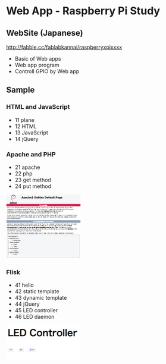 # Web App - Raspberry Pi Study

## WebSite (Japanese)
http://fabble.cc/fablabkannai/raspberryxpixxxx <br/>

- Basic of Web apps
- Web app program
- Controll GPIO by Web app

## Sample
### HTML and JavaScript
- 11 plane
- 12 HTML
- 13 JavaScript
- 14 jQuery

### Apache and PHP
- 21 apache
- 22 php
- 23 get method
- 24 put method

<img src="https://raw.githubusercontent.com/FabLabKannai/RaspiStudy/master/5_web/sample/21_apache/21_apache.png" width="200" /> <br/>

### Flisk
- 41 hello
- 42 static template
- 43 dynamic template
- 44 jQuery
- 45 LED controller
- 46 LED daemon

<img src="https://github.com/FabLabKannai/RaspiStudy/blob/master/5_web/sample/37_led_daemon/LedSample/docs/37_led_daemon.png" width="200" /> <br/>
